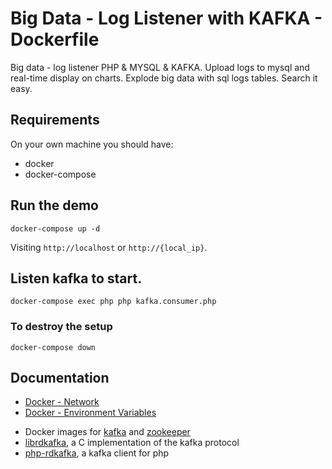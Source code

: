 # Big Data - Log Listener with KAFKA - Dockerfile

Big data - log listener PHP & MYSQL & KAFKA.
Upload logs to mysql and real-time display on charts.
Explode big data with sql logs tables. Search it easy.

## Requirements

On your own machine you should have:

- docker
- docker-compose

## Run the demo

```
docker-compose up -d
```

Visiting `http://localhost` or `http://{local_ip}`.


## Listen kafka to start.

```
docker-compose exec php php kafka.consumer.php
```

### To destroy the setup

```
docker-compose down
```

## Documentation

* [Docker - Network](https://docs.docker.com/network/)
* [Docker - Environment Variables](https://docs.docker.com/compose/environment-variables/)

- Docker images for [kafka](https://hub.docker.com/r/wurstmeister/kafka/) and [zookeeper](https://hub.docker.com/r/wurstmeister/zookeeper/)
- [librdkafka](https://github.com/edenhill/librdkafka), a C implementation of the kafka protocol
- [php-rdkafka](https://github.com/arnaud-lb/php-rdkafka), a kafka client for php

